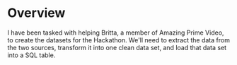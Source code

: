 # Overview
I have been tasked with helping Britta, a member of Amazing Prime Video, to create the datasets for the Hackathon. We'll need to extract the data from the two sources, transform it into one clean data set, and load that data set into a SQL table.
